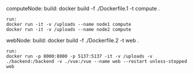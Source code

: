 computeNode:
    build:
    docker build -f ./Dockerfile.1 -t compute .

    run:
    docker run -it -v /uploads --name node1 compute
    docker run -it -v /uploads --name node2 compute


webNode:
    build:
    docker build -f ./Dockerfile.2 -t web .

    run:
    docker run -p 8000:8000 -p 5137:5137 -it -v /uploads -v ./backend:/backend -v ./vue:/vue --name web --restart unless-stopped web
